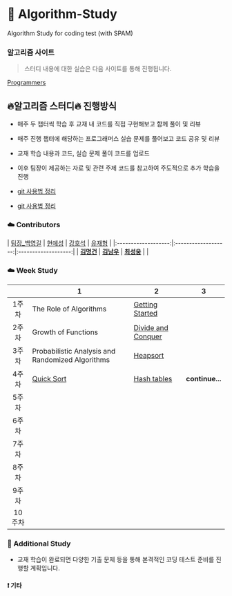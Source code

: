 # :tiger: Algorithm-Study
Algorithm Study for coding test (with SPAM)

### 알고리즘 사이트

> 스터디 내용에 대한 실습은 다음 사이트를 통해 진행됩니다.

[Programmers](https://programmers.co.kr/learn/challenges)

## :fire:알고리즘 스터디:fire: 진행방식

- 매주 두 챕터씩 학습 후 교재 내 코드를 직접 구현해보고 함께 풀이 및 리뷰
- 매주 진행 챕터에 해당하는 프로그래머스 실습 문제를 풀어보고 코드 공유 및 리뷰
- 교재 학습 내용과 코드, 실습 문제 풀이 코드를 업로드
- 이후 팀장이 제공하는 자료 및 관련 주제 코드를 참고하여 주도적으로 추가 학습을 진행

- [git 사용법 정리](https://github.com/Dong-wook94/KNU-AlgorithmStudy/tree/master/Reference/Git%20%EA%B8%B0%EB%B3%B8%20%EC%82%AC%EC%9A%A9%EB%B2%95)
- [git 사용법 정리](https://backlog.com/git-tutorial/kr/) 


### :cloud: Contributors
| [팀장_백영길](https://github.com) | [현예성](https://github.com) | [강호석](https://github.com) | [유재형](https://github.com) |
|:-------------------:|:-------------------:|:-------------------:|
| **[김명건](https://github.com)**   | **[김남우](https://github.com)** | **[최성웅](https://github.com/ChoiSeongUng)** | |



### :cloud: Week Study

|        | 1                                                            | 2                                                            | 3                                                            |
| :----: | ------------------------------------------------------------ | ------------------------------------------------------------ | ------------------------------------------------------------ |
| 1주차  | The Role of Algorithms            | [Getting Started](https://programmers.co.kr/learn/courses/30/parts/12198)            |                                     |
| 2주차  | Growth of Functions               | [Divide and Conquer](https://programmers.co.kr/learn/courses/30/parts/12230)         |                                     |
| 3주차  | Probabilistic Analysis and Randomized Algorithms         | [Heapsort](https://programmers.co.kr/learn/courses/30/parts/12117)      |                 |
| 4주차  | [Quick Sort](https://programmers.co.kr/learn/courses/30/parts/12198) | [Hash tables](https://programmers.co.kr/learn/courses/30/parts/12077)  |**continue...**             |
| 5주차  |      |      |      |
| 6주차  |      |      |      |
| 7주차  |      |      |      |
| 8주차  |      |      |      |
| 9주차  |      |      |      |
| 10주차 |      |      |      |

                    

### :rainbow: Additional Study

- 교재 학습이 완료되면 다양한 기출 문제 등을 통해 본격적인 코딩 테스트 준비를 진행할 계획입니다.

#### :heavy_exclamation_mark: 기타

